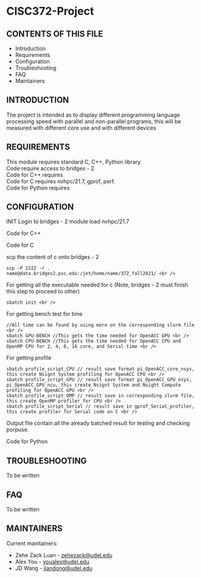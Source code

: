 # CISC372-Project

CONTENTS OF THIS FILE
---------------------

 * Introduction
 * Requirements
 * Configuration
 * Troubleshooting
 * FAQ
 * Maintainers

INTRODUCTION
------------

The project is intended as to display different programming language processing speed with parallel and non-parallel programs, this will be measured with different core use and with different devices

REQUIREMENTS
------------

This module requires standard C, C++, Python library <br />
Code require access to bridges - 2 <br />
Code for C++ requires <br />
Code for C requires nvhpc/21.7, gprof, perf. <br />
Code for Python requires <br />

CONFIGURATION
-------------

INIT
  Login to bridges - 2
  module load nvhpc/21.7

Code for C++

Code for C <br />

scp the content of c onto bridges - 2 <br />
```
scp -P 2222 -r . name@data.bridges2.psc.edu:/jet/home/name/372_fall2021/ <br />
```
For getting all the executable needed for c (Note, bridges - 2 must finish this step to proceed to other) <br />
```
sbatch init <br />
```
For getting bench test for time <br />
```
//All time can be found by using more on the corresponding slurm file <br />
sbatch GPU-BENCH //This gets the time needed for OpenACC GPU <br />
sbatch CPU-BENCH //This gets the time needed for OpenACC CPU and OpenMP CPU for 2, 4, 8, 16 core, and Serial time <br />
```
For getting profile <br />
```
sbatch profile_script_CPU // result save format pi_OpenACC_core_nsys, this create Nsignt System profiling for OpenACC CPU <br />
sbatch profile_script_GPU // result save format pi_OpenACC_GPU_nsys, pi_OpenACC_GPU_ncu, this create Nsignt System and Nsight Compute profiling for OpenACC GPU <br />
sbatch profile_script_OMP // result save in corresponding slurm file, this create OpenMP profiler for CPU <br />
sbatch profile_script_Serial // result save in gprof_Serial_profiler, this create profiler for Serial code on C <br />
```
Output file contain all the already batched result for testing and checking porpuse. <br />

Code for Python


TROUBLESHOOTING
---------------

To be written

FAQ
---

To be written

MAINTAINERS
-----------

Current maintainers:
 * Zehe Zack Luan - zehezack@udel.edu
 * Alex You - youalex@udel.edu
 * JD Wang - jiandong@udel.edu 

